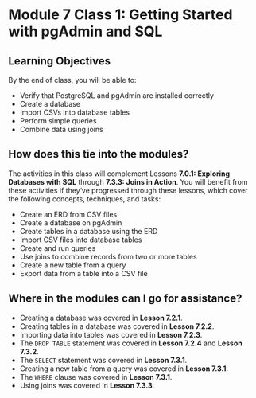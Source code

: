 # Module 7 Class 1: Getting Started with pgAdmin and SQL

## Learning Objectives

By the end of class, you will be able to:
 
* Verify that PostgreSQL and pgAdmin are installed correctly
* Create a database
* Import CSVs into database tables
* Perform simple queries
* Combine data using joins

## How does this tie into the modules?
The activities in this class will complement Lessons **7.0.1: Exploring Databases with SQL** through **7.3.3: Joins in Action**.  You will benefit from these activities if they‘ve progressed through these lessons, which cover the following concepts, techniques, and tasks:  

* Create an ERD from CSV files
* Create a database on pgAdmin
* Create tables in a database using the ERD
* Import CSV files into database tables
* Create and run queries
* Use joins to combine records from two or more tables
* Create a new table from a query
* Export data from a table into a CSV file


## Where in the modules can I go for assistance?

  * Creating a database was covered in **Lesson 7.2.1**.
  * Creating tables in a database was covered in **Lesson 7.2.2**.
  * Importing data into tables was covered in **Lesson 7.2.3**.
  * The `DROP TABLE` statement was covered in **Lesson 7.2.4** and **Lesson 7.3.2**.
  * The `SELECT` statement was covered in **Lesson 7.3.1**.
  * Creating a new table from a query was covered in **Lesson 7.3.1**.
  * The `WHERE` clause was covered in **Lesson 7.3.1**.
  * Using joins was covered in **Lesson 7.3.3**.

